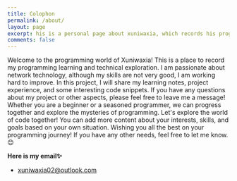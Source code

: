 ```yaml
---
title: Colophon
permalink: /about/
layout: page
excerpt: his is a personal page about xuniwaxia, which records his programming  🎒 journey. 
comments: false
---
```


Welcome to the programming world of Xuniwaxia!
This is a place to record my programming learning and technical exploration. I am passionate about network technology, although my skills are not very good, I am working hard to improve. In this project, I will share my learning notes, project experience, and some interesting code snippets.
If you have any questions about my project or other aspects, please feel free to leave me a message! Whether you are a beginner or a seasoned programmer, we can progress together and explore the mysteries of programming.
Let's explore the world of code together!
You can add more content about your interests, skills, and goals based on your own situation. Wishing you all the best on your programming journey! If you have any other needs, feel free to let me know. 😊

**Here is my email✨**	

-  xuniwaxia02@outlook.com

  

  
